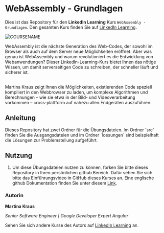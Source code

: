 # WebAssembly - Grundlagen

Dies ist das Repository für den **LinkedIn Learning** Kurs `WebAssembly - Grundlagen`. Den gesamten Kurs finden Sie auf [LinkedIn Learning][lil-course-url].

![COURSENAME][lil-thumbnail-url] 

WebAssembly ist die nächste Generation des Web-Codes, der sowohl im Browser als auch auf dem Server neue Möglichkeiten eröffnet. Aber was genau ist WebAssembly und warum revolutioniert es die Entwicklung von Webanwendungen? Dieser LinkedIn-Learning-Kurs bietet Ihnen das nötige Wissen, um damit serverseitigen Code zu schreiben, der schneller läuft und sicherer ist.<br><br>

Martina Kraus zeigt Ihnen die Möglichkeiten, existierenden Code speziell kompiliert in den Webbrowser zu laden, um komplexe Algorithmen und Berechnungen – wie sie etwa in der Bild- und Videoverarbeitung vorkommen – cross-plattform auf nahezu allen Endgeräten auszuführen.

## Anleitung

Dieses Repository hat zwei Ordner für die Übungsdateien. Im Ordner `src´ finden Sie die Ausgangsdateien und im Ordner ´loesungen´ sind beispielhaft die Lösungen zur Problemstellung aufgeführt.

## Nutzung

1. Um diese Übungsdateien nutzen zu können, forken Sie bitte dieses Repository in Ihren persönlichen github Bereich. Dafür sehen Sie sich bitte das Einführungsvideo in GitHub dieses Kurses an. Eine englische github Dokumentation finden Sie unter diesem [Link](https://docs.github.com/en/get-started/quickstart/fork-a-repo).

### Autorin

**Martina Kraus**

_Senior Software Engineer | Google Developer Expert Angular_

Sehen Sie sich andere Kurse des Autors auf [LinkedIn Learning](https://www.linkedin.com/learning/instructors/martina-kraus) an.

[0]: # (Replace these placeholder URLs with actual course URLs)
[lil-course-url]: https://www.linkedin.com/learning/webassembly-grundlagen
[lil-thumbnail-url]: https://media.licdn.com/dms/image/D4E0DAQE0QKK7dxgCjw/learning-public-crop_675_1200/0/1717586855867?e=2147483647&v=beta&t=5u6SMeLGpLY5qqxdhFD4-9Gmww4x1UTVP1vXh_w0SSk
